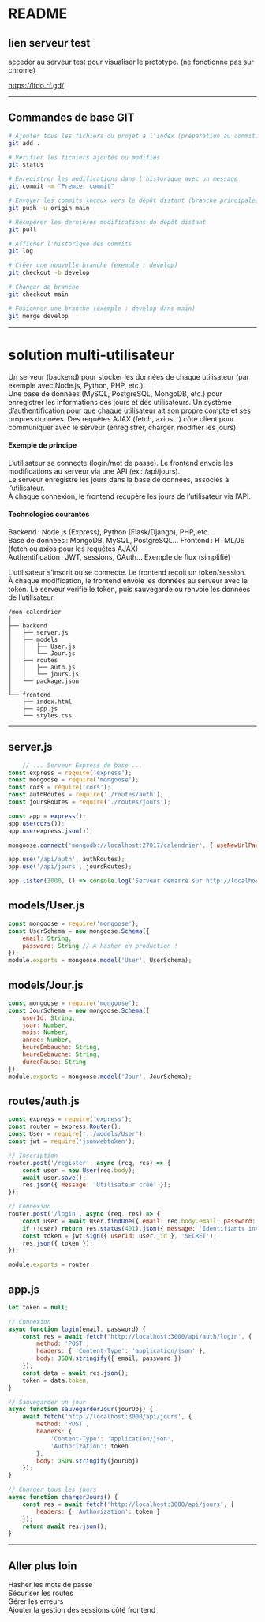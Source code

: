 # README

## lien serveur test
acceder au serveur test pour visualiser le prototype.
(ne fonctionne pas sur chrome)

https://lfdo.rf.gd/

---

## Commandes de base GIT

```bash
# Ajouter tous les fichiers du projet à l'index (préparation au commit)
git add .

# Vérifier les fichiers ajoutés ou modifiés
git status

# Enregistrer les modifications dans l'historique avec un message
git commit -m "Premier commit"

# Envoyer les commits locaux vers le dépôt distant (branche principale)
git push -u origin main

# Récupérer les dernières modifications du dépôt distant
git pull

# Afficher l'historique des commits
git log

# Créer une nouvelle branche (exemple : develop)
git checkout -b develop

# Changer de branche
git checkout main

# Fusionner une branche (exemple : develop dans main)
git merge develop
```

---

# solution multi-utilisateur

Un serveur (backend) pour stocker les données de chaque utilisateur (par exemple avec Node.js, Python, PHP, etc.).  
Une base de données (MySQL, PostgreSQL, MongoDB, etc.) pour enregistrer les informations des jours et des utilisateurs. 
Un système d’authentification pour que chaque utilisateur ait son propre compte et ses propres données. 
Des requêtes AJAX (fetch, axios…) côté client pour communiquer avec le serveur (enregistrer, charger, modifier les jours).

#### Exemple de principe 
L’utilisateur se connecte (login/mot de passe). 
Le frontend envoie les modifications au serveur via une API (ex : /api/jours).  
Le serveur enregistre les jours dans la base de données, associés à l’utilisateur.  
À chaque connexion, le frontend récupère les jours de l’utilisateur via l’API.

#### Technologies courantes  
Backend : Node.js (Express), Python (Flask/Django), PHP, etc.   
Base de données : MongoDB, MySQL, PostgreSQL…
Frontend : HTML/JS (fetch ou axios pour les requêtes AJAX)  
Authentification : JWT, sessions, OAuth…
Exemple de flux (simplifié)    

L’utilisateur s’inscrit ou se connecte.
Le frontend reçoit un token/session.    
À chaque modification, le frontend envoie les données au serveur avec le token. 
Le serveur vérifie le token, puis sauvegarde ou renvoie les données de l’utilisateur.

```
/mon-calendrier
│
├── backend
│   ├── server.js
│   ├── models
│   │   ├── User.js
│   │   └── Jour.js
│   ├── routes
│   │   ├── auth.js
│   │   └── jours.js
│   └── package.json
│
└── frontend
    ├── index.html
    ├── app.js
    └── styles.css
```
---

## server.js
```js
    // ... Serveur Express de base ...
const express = require('express');
const mongoose = require('mongoose');
const cors = require('cors');
const authRoutes = require('./routes/auth');
const joursRoutes = require('./routes/jours');

const app = express();
app.use(cors());
app.use(express.json());

mongoose.connect('mongodb://localhost:27017/calendrier', { useNewUrlParser: true, useUnifiedTopology: true });

app.use('/api/auth', authRoutes);
app.use('/api/jours', joursRoutes);

app.listen(3000, () => console.log('Serveur démarré sur http://localhost:3000'));
```

## models/User.js
```js
const mongoose = require('mongoose');
const UserSchema = new mongoose.Schema({
    email: String,
    password: String // À hasher en production !
});
module.exports = mongoose.model('User', UserSchema);
```

## models/Jour.js
```js
const mongoose = require('mongoose');
const JourSchema = new mongoose.Schema({
    userId: String,
    jour: Number,
    mois: Number,
    annee: Number,
    heureEmbauche: String,
    heureDebauche: String,
    dureePause: String
});
module.exports = mongoose.model('Jour', JourSchema);
```
## routes/auth.js
```js
const express = require('express');
const router = express.Router();
const User = require('../models/User');
const jwt = require('jsonwebtoken');

// Inscription
router.post('/register', async (req, res) => {
    const user = new User(req.body);
    await user.save();
    res.json({ message: 'Utilisateur créé' });
});

// Connexion
router.post('/login', async (req, res) => {
    const user = await User.findOne({ email: req.body.email, password: req.body.password });
    if (!user) return res.status(401).json({ message: 'Identifiants invalides' });
    const token = jwt.sign({ userId: user._id }, 'SECRET');
    res.json({ token });
});

module.exports = router;
```

## app.js
```js
let token = null;

// Connexion
async function login(email, password) {
    const res = await fetch('http://localhost:3000/api/auth/login', {
        method: 'POST',
        headers: { 'Content-Type': 'application/json' },
        body: JSON.stringify({ email, password })
    });
    const data = await res.json();
    token = data.token;
}

// Sauvegarder un jour
async function sauvegarderJour(jourObj) {
    await fetch('http://localhost:3000/api/jours', {
        method: 'POST',
        headers: {
            'Content-Type': 'application/json',
            'Authorization': token
        },
        body: JSON.stringify(jourObj)
    });
}

// Charger tous les jours
async function chargerJours() {
    const res = await fetch('http://localhost:3000/api/jours', {
        headers: { 'Authorization': token }
    });
    return await res.json();
}
```
---

## Aller plus loin

Hasher les mots de passe    
Sécuriser les routes    
Gérer les erreurs   
Ajouter la gestion des sessions côté frontend
